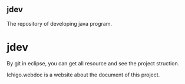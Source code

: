 ## jdev
The repository of developing java program.


# jdev
By git in eclipse, you can get all resource and see the project struction.

Ichigo.webdoc is a website about the document of this project.
